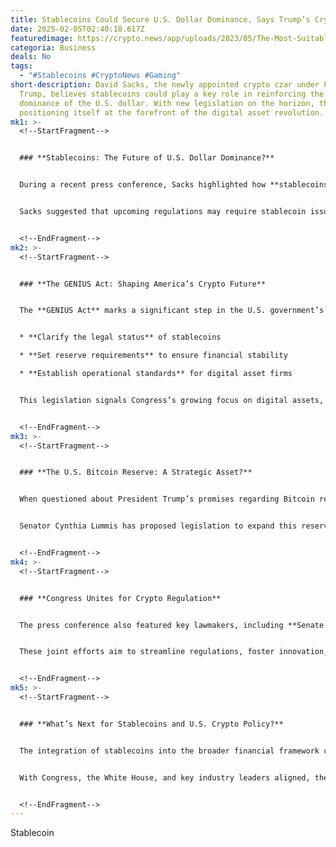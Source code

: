 ```yaml
---
title: Stablecoins Could Secure U.S. Dollar Dominance, Says Trump’s Crypto Czar
date: 2025-02-05T02:40:18.617Z
featuredimage: https://crypto.news/app/uploads/2023/05/The-Most-Suitable-Crypto-Exchange-For-USA-Users06-1.jpg.webp
categoria: Business
deals: No
tags:
  - "#Stablecoins #CryptoNews #Gaming"
short-description: David Sacks, the newly appointed crypto czar under President
  Trump, believes stablecoins could play a key role in reinforcing the global
  dominance of the U.S. dollar. With new legislation on the horizon, the U.S. is
  positioning itself at the forefront of the digital asset revolution.
mk1: >-
  <!--StartFragment-->


  ### **Stablecoins: The Future of U.S. Dollar Dominance?**


  During a recent press conference, Sacks highlighted how **stablecoins—crypto assets pegged to the U.S. dollar—could strengthen the dollar’s global influence**. This comes as Senator Bill Hagerty introduced the **GENIUS Act**, aiming to establish clear regulatory standards for stablecoins and digital assets.


  Sacks suggested that upcoming regulations may require stablecoin issuers to hold reserves primarily in **U.S. Treasury Bills**, a move designed to tether stablecoin ecosystems closely to the American financial system. This strategy could help secure the dollar’s dominance in both traditional and digital economies.


  <!--EndFragment-->
mk2: >-
  <!--StartFragment-->


  ### **The GENIUS Act: Shaping America’s Crypto Future**


  The **GENIUS Act** marks a significant step in the U.S. government’s approach to crypto regulation. The bill seeks to:


  * **Clarify the legal status** of stablecoins

  * **Set reserve requirements** to ensure financial stability

  * **Establish operational standards** for digital asset firms


  This legislation signals Congress’s growing focus on digital assets, with bipartisan support to accelerate crypto policy development through joint working groups.


  <!--EndFragment-->
mk3: >-
  <!--StartFragment-->


  ### **The U.S. Bitcoin Reserve: A Strategic Asset?**


  When questioned about President Trump’s promises regarding Bitcoin reserves, Sacks revealed that **exploring a strategic BTC reserve is a top priority**. Currently, the U.S. holds around **207,000 BTC**, primarily from criminal seizures.


  Senator Cynthia Lummis has proposed legislation to expand this reserve, potentially allowing the Treasury Department to hold Bitcoin as part of its strategic assets. However, Sacks deflected questions about whether a **U.S. sovereign fund** would actively accumulate more cryptocurrencies, hinting that further announcements are on the horizon.


  <!--EndFragment-->
mk4: >-
  <!--StartFragment-->


  ### **Congress Unites for Crypto Regulation**


  The press conference also featured key lawmakers, including **Senate Banking Committee Chair Tim Scott** and **House Financial Services Committee Chair French Hill**, who announced the creation of **dedicated subcommittees for digital assets**. This marks the first time both chambers of Congress have established specialized groups to coordinate crypto policy.


  These joint efforts aim to streamline regulations, foster innovation, and ensure that the U.S. remains competitive in the global digital asset space.


  <!--EndFragment-->
mk5: >-
  <!--StartFragment-->


  ### **What’s Next for Stablecoins and U.S. Crypto Policy?**


  The integration of stablecoins into the broader financial framework could redefine the U.S. dollar’s role in the global economy. As legislation like the GENIUS Act gains traction, the U.S. is poised to lead the charge in establishing a regulatory environment that balances **innovation with financial stability**.


  With Congress, the White House, and key industry leaders aligned, the future of stablecoins—and America’s dominance in the digital economy—looks more promising than ever.


  <!--EndFragment-->
---
```

<!--StartFragment-->

Stablecoin

<!--EndFragment-->